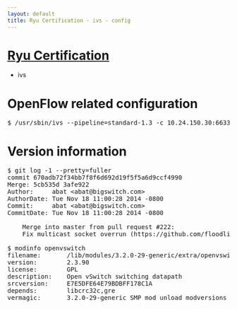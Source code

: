 ```yaml
---
layout: default
title: Ryu Certification - ivs - config
---
```

# [Ryu Certification](http://osrg.github.io/ryu/certification.html)
* ivs

# OpenFlow related configuration
<pre>
$ /usr/sbin/ivs --pipeline=standard-1.3 -c 10.24.150.30:6633 --dpid 0000000000000001 -i eth21 -i eth22 -i eth23
</pre>

# Version information
<pre>
$ git log -1 --pretty=fuller
commit 670adb72f34bb7f8f6d692d19f5f5a6d9ccf4990
Merge: 5cb535d 3afe922
Author:     abat &lt;abat@bigswitch.com&gt;
AuthorDate: Tue Nov 18 11:00:28 2014 -0800
Commit:     abat &lt;abat@bigswitch.com&gt;
CommitDate: Tue Nov 18 11:00:28 2014 -0800

    Merge into master from pull request #222:
    Fix multicast socket overrun (https://github.com/floodlight/ivs/pull/222)

$ modinfo openvswitch
filename:       /lib/modules/3.2.0-29-generic/extra/openvswitch.ko
version:        2.3.90
license:        GPL
description:    Open vSwitch switching datapath
srcversion:     E7E5DFE64E79BDBFF178C1A
depends:        libcrc32c,gre
vermagic:       3.2.0-29-generic SMP mod_unload modversions 
</pre>
